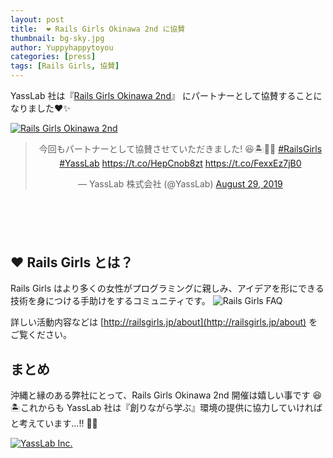 ```yaml
---
layout: post
title:  ❤️ Rails Girls Okinawa 2nd に協賛
thumbnail: bg-sky.jpg
author: Yuppyhappytoyou
categories: [press]
tags: [Rails Girls, 協賛]
---
```


YassLab 社は『[Rails Girls Okinawa 2nd](http://www.railsgirls.com/okinawa-2nd.html)』 にパートナーとして協賛することになりました❤️✨

[![Rails Girls Okinawa 2nd](https://i.gyazo.com/8c24822c613ff818d4498100555ed1f6.png)](http://www.railsgirls.com/okinawa-2nd.html)

<div class="center" style="margin-bottom: 100px;" align="center">
  <blockquote class="twitter-tweet"><p lang="ja" dir="ltr">今回もパートナーとして協賛させていただきました! 😆🏝💎✨ <a href="https://twitter.com/hashtag/RailsGirls?src=hash&amp;ref_src=twsrc%5Etfw">#RailsGirls</a> <a href="https://twitter.com/hashtag/YassLab?src=hash&amp;ref_src=twsrc%5Etfw">#YassLab</a> <a href="https://t.co/HepCnob8zt">https://t.co/HepCnob8zt</a> <a href="https://t.co/FexxEz7jB0">https://t.co/FexxEz7jB0</a></p>&mdash; YassLab 株式会社 (@YassLab) <a href="https://twitter.com/YassLab/status/1166926706470313984?ref_src=twsrc%5Etfw">August 29, 2019</a></blockquote>
</div>

## ❤️ Rails Girls とは？
Rails Girls はより多くの女性がプログラミングに親しみ、アイデアを形にできる技術を身につける手助けをするコミュニティです。
![Rails Girls FAQ](https://i.gyazo.com/c3aacd5bf5b2549b915cfff8527e4e27.png)

詳しい活動内容などは [http://railsgirls.jp/about](http://railsgirls.jp/about) をご覧ください。

## まとめ
沖縄と縁のある弊社にとって、Rails Girls Okinawa 2nd 開催は嬉しい事です 😆🏝これからも YassLab 社は『創りながら学ぶ』環境の提供に協力していければと考えています...!! 💎✨

[![YassLab Inc.](/img/logos/800x200.png)](/)


